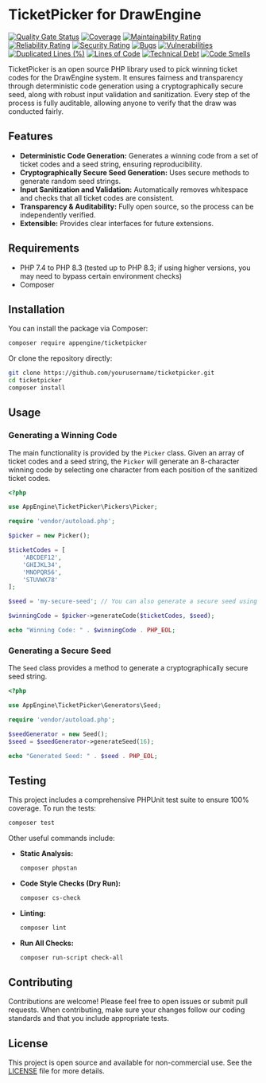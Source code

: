# TicketPicker for DrawEngine
[![Quality Gate Status](https://sonarcloud.io/api/project_badges/measure?project=appengine-ltd_ticket-picker&metric=alert_status)](https://sonarcloud.io/summary/new_code?id=appengine-ltd_ticket-picker)
[![Coverage](https://sonarcloud.io/api/project_badges/measure?project=appengine-ltd_ticket-picker&metric=coverage)](https://sonarcloud.io/summary/new_code?id=appengine-ltd_ticket-picker)
[![Maintainability Rating](https://sonarcloud.io/api/project_badges/measure?project=appengine-ltd_ticket-picker&metric=sqale_rating)](https://sonarcloud.io/summary/new_code?id=appengine-ltd_ticket-picker)
[![Reliability Rating](https://sonarcloud.io/api/project_badges/measure?project=appengine-ltd_ticket-picker&metric=reliability_rating)](https://sonarcloud.io/summary/new_code?id=appengine-ltd_ticket-picker)
[![Security Rating](https://sonarcloud.io/api/project_badges/measure?project=appengine-ltd_ticket-picker&metric=security_rating)](https://sonarcloud.io/summary/new_code?id=appengine-ltd_ticket-picker)
[![Bugs](https://sonarcloud.io/api/project_badges/measure?project=appengine-ltd_ticket-picker&metric=bugs)](https://sonarcloud.io/summary/new_code?id=appengine-ltd_ticket-picker)
[![Vulnerabilities](https://sonarcloud.io/api/project_badges/measure?project=appengine-ltd_ticket-picker&metric=vulnerabilities)](https://sonarcloud.io/summary/new_code?id=appengine-ltd_ticket-picker)
[![Duplicated Lines (%)](https://sonarcloud.io/api/project_badges/measure?project=appengine-ltd_ticket-picker&metric=duplicated_lines_density)](https://sonarcloud.io/summary/new_code?id=appengine-ltd_ticket-picker)
[![Lines of Code](https://sonarcloud.io/api/project_badges/measure?project=appengine-ltd_ticket-picker&metric=ncloc)](https://sonarcloud.io/summary/new_code?id=appengine-ltd_ticket-picker)
[![Technical Debt](https://sonarcloud.io/api/project_badges/measure?project=appengine-ltd_ticket-picker&metric=sqale_index)](https://sonarcloud.io/summary/new_code?id=appengine-ltd_ticket-picker)
[![Code Smells](https://sonarcloud.io/api/project_badges/measure?project=appengine-ltd_ticket-picker&metric=code_smells)](https://sonarcloud.io/summary/new_code?id=appengine-ltd_ticket-picker)

TicketPicker is an open source PHP library used to pick winning ticket codes for the DrawEngine system. It ensures fairness and transparency through deterministic code generation using a cryptographically secure seed, along with robust input validation and sanitization. Every step of the process is fully auditable, allowing anyone to verify that the draw was conducted fairly.

## Features

- **Deterministic Code Generation:** Generates a winning code from a set of ticket codes and a seed string, ensuring reproducibility.
- **Cryptographically Secure Seed Generation:** Uses secure methods to generate random seed strings.
- **Input Sanitization and Validation:** Automatically removes whitespace and checks that all ticket codes are consistent.
- **Transparency & Auditability:** Fully open source, so the process can be independently verified.
- **Extensible:** Provides clear interfaces for future extensions.

## Requirements

- PHP 7.4 to PHP 8.3 (tested up to PHP 8.3; if using higher versions, you may need to bypass certain environment checks)
- Composer

## Installation

You can install the package via Composer:

```bash
composer require appengine/ticketpicker
```

Or clone the repository directly:

```bash
git clone https://github.com/yourusername/ticketpicker.git
cd ticketpicker
composer install
```

## Usage

### Generating a Winning Code

The main functionality is provided by the `Picker` class. Given an array of ticket codes and a seed string, the `Picker` will generate an 8-character winning code by selecting one character from each position of the sanitized ticket codes.

```php
<?php

use AppEngine\TicketPicker\Pickers\Picker;

require 'vendor/autoload.php';

$picker = new Picker();

$ticketCodes = [
    'ABCDEF12',
    'GHIJKL34',
    'MNOPQR56',
    'STUVWX78'
];

$seed = 'my-secure-seed'; // You can also generate a secure seed using the Seed class

$winningCode = $picker->generateCode($ticketCodes, $seed);

echo "Winning Code: " . $winningCode . PHP_EOL;
```

### Generating a Secure Seed

The `Seed` class provides a method to generate a cryptographically secure seed string.

```php
<?php

use AppEngine\TicketPicker\Generators\Seed;

require 'vendor/autoload.php';

$seedGenerator = new Seed();
$seed = $seedGenerator->generateSeed(16);

echo "Generated Seed: " . $seed . PHP_EOL;
```

## Testing

This project includes a comprehensive PHPUnit test suite to ensure 100% coverage. To run the tests:

```bash
composer test
```

Other useful commands include:

- **Static Analysis:**
  ```bash
  composer phpstan
  ```
- **Code Style Checks (Dry Run):**
  ```bash
  composer cs-check
  ```
- **Linting:**
  ```bash
  composer lint
  ```
- **Run All Checks:**
  ```bash
  composer run-script check-all
  ```

## Contributing

Contributions are welcome! Please feel free to open issues or submit pull requests. When contributing, make sure your changes follow our coding standards and that you include appropriate tests.

## License

This project is open source and available for non-commercial use. See the [LICENSE](LICENSE.md) file for more details.